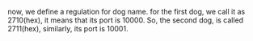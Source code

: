 now, we define a regulation for dog name. for the first dog, we call it as 2710(hex), it means that its port is 10000. So, the second dog, is called 2711(hex), similarly, its port is 10001.

